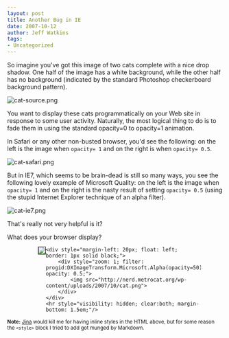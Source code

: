 ```yaml
---
layout: post
title: Another Bug in IE
date: 2007-10-12
author: Jeff Watkins
tags:
- Uncategorized
---
```


So imagine you've got this image of two cats complete with a nice drop shadow. One half of the image has a white background, while the other half has no background (indicated by the standard Photoshop checkerboard background pattern).

<img src="http://nerd.metrocat.org/wp-content/uploads/2007/10/cat-source.png" alt="cat-source.png" border="0"    style="display: block; margin: 0 auto;"/>

You want to display these cats programmatically on your Web site in response to some user activity. Naturally, the most logical thing to do is to fade them in using the standard opacity=0 to opacity=1 animation.

In Safari or any other non-busted browser, you'd see the following: on the left is the image when `opacity= 1` and on the right is when `opacity= 0.5`.

<img src="http://nerd.metrocat.org/wp-content/uploads/2007/10/cat-safari.png" alt="cat-safari.png" border="0"    style="display: block; margin: 0 auto;"/>

But in IE7, which seems to be brain-dead is still so many ways, you see the following lovely example of Microsoft Quality: on the left is the image when `opacity= 1` and on the right is the nasty result of setting `opacity= 0.5` (using the stupid Internet Explorer technique of an alpha filter).

<img src="http://nerd.metrocat.org/wp-content/uploads/2007/10/cat-ie7.png" alt="cat-ie7.png" border="0"    style="display: block; margin: 0 auto;"/>

That's really not very helpful is it?

What does your browser display?

<div style="width: 400px; margin: 0 auto;">
    <div style="margin-left: 20px; float: left; border: 1px solid black;">
    <img src="http://nerd.metrocat.org/wp-content/uploads/2007/10/cat.png">
    </div>

    <div style="margin-left: 20px; float: left; border: 1px solid black;">
        <div style="zoom: 1; filter: progid:DXImageTransform.Microsoft.Alpha(opacity=50); opacity: 0.5;">
            <img src="http://nerd.metrocat.org/wp-content/uploads/2007/10/cat.png">
        </div>
    </div>
    <hr style="visibility: hidden; clear:both; margin-bottom: 1.5em;"/>
</div>

<small>**Note:** [Jina](http://jinabolton.com/) would kill me for having inline styles in the HTML above, but for some reason the `<style>` block I tried to add got munged by Markdown.</small>
